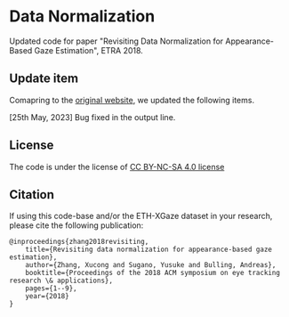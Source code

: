 # Data Normalization
Updated code for paper "Revisiting Data Normalization for Appearance-Based Gaze Estimation", ETRA 2018.

## Update item
Comapring to the [original website](https://www.mpi-inf.mpg.de/departments/computer-vision-and-machine-learning/research/gaze-based-human-computer-interaction/revisiting-data-normalization-for-appearance-based-gaze-estimation), we updated the following items.

[25th May, 2023] Bug fixed in the output line. 

## License
The code is under the license of [CC BY-NC-SA 4.0 license](https://creativecommons.org/licenses/by-nc-sa/4.0/)

## Citation
If using this code-base and/or the ETH-XGaze dataset in your research, please cite the following publication:

    @inproceedings{zhang2018revisiting,
        title={Revisiting data normalization for appearance-based gaze estimation},
        author={Zhang, Xucong and Sugano, Yusuke and Bulling, Andreas},
        booktitle={Proceedings of the 2018 ACM symposium on eye tracking research \& applications},
        pages={1--9},
        year={2018}
    }